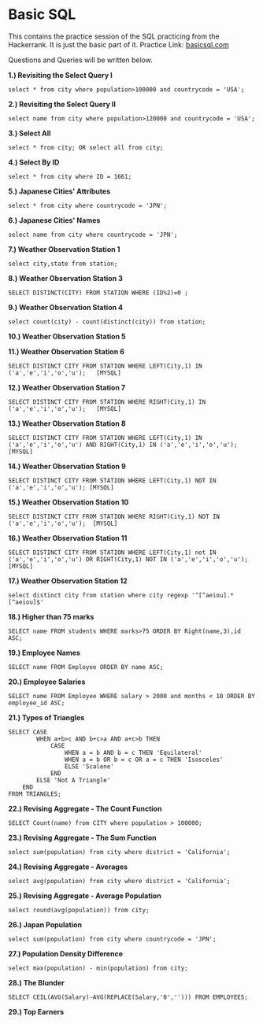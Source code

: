 # Basic SQL
This contains the practice session of the SQL practicing from the Hackerrank. It is just the basic part of it. 
Practice Link: [basicsql.com](https://www.hackerrank.com/domains/sql?filters%5Bskills%5D%5B%5D=SQL%20%28Basic%29)

Questions and Queries will be written below.

**1.) Revisiting the Select Query I** 
```
select * from city where population>100000 and countrycode = 'USA';
```

**2.) Revisiting the Select Query II**
```
select name from city where population>120000 and countrycode = 'USA';
```

**3.) Select All**
```
select * from city; OR select all from city;
```

**4.) Select By ID** 
```
select * from city where ID = 1661;
```

**5.) Japanese Cities' Attributes** 
```
select * from city where countrycode = 'JPN';
```

**6.) Japanese Cities' Names**
```
select name from city where countrycode = 'JPN';
```

**7.) Weather Observation Station 1**
```
select city,state from station;
```

**8.) Weather Observation Station 3**
```
SELECT DISTINCT(CITY) FROM STATION WHERE (ID%2)=0 ;
```

**9.) Weather Observation Station 4**
```
select count(city) - count(distinct(city)) from station;
```

**10.) Weather Observation Station 5**


**11.) Weather Observation Station 6**
```
SELECT DISTINCT CITY FROM STATION WHERE LEFT(City,1) IN ('a','e','i','o','u');   [MYSQL]
```

**12.) Weather Observation Station 7**
```
SELECT DISTINCT CITY FROM STATION WHERE RIGHT(City,1) IN ('a','e','i','o','u');   [MYSQL]
```

**13.) Weather Observation Station 8**
```
SELECT DISTINCT CITY FROM STATION WHERE LEFT(City,1) IN ('a','e','i','o','u') AND RIGHT(City,1) IN ('a','e','i','o','u');    [MYSQL]
```

**14.) Weather Observation Station 9**
```
SELECT DISTINCT CITY FROM STATION WHERE LEFT(City,1) NOT IN ('a','e','i','o','u'); [MYSQL]
```

**15.) Weather Observation Station 10**
```
SELECT DISTINCT CITY FROM STATION WHERE RIGHT(City,1) NOT IN ('a','e','i','o','u');  [MYSQL]
```

**16.) Weather Observation Station 11**
```
SELECT DISTINCT CITY FROM STATION WHERE LEFT(City,1) not IN ('a','e','i','o','u') OR RIGHT(City,1) NOT IN ('a','e','i','o','u');    [MYSQL]
```


**17.) Weather Observation Station 12** 
```
select distinct city from station where city regexp '^[^aeiou].*[^aeiou]$'
```

**18.) Higher than 75 marks**
```
SELECT name FROM students WHERE marks>75 ORDER BY Right(name,3),id ASC; 
```

**19.) Employee Names**
```
SELECT name FROM Employee ORDER BY name ASC;
```

**20.) Employee Salaries**
```
SELECT name FROM Employee WHERE salary > 2000 and months < 10 ORDER BY employee_id ASC;
```

**21.) Types of Triangles**
```
SELECT CASE
        WHEN a+b>c AND b+c>a AND a+c>b THEN
            CASE
                WHEN a = b AND b = c THEN 'Equilateral'
                WHEN a = b OR b = c OR a = c THEN 'Isosceles'
                ELSE 'Scalene'
            END
        ELSE 'Not A Triangle'
    END
FROM TRIANGLES;
```

**22.) Revising Aggregate - The Count Function**
```
SELECT Count(name) from CITY where population > 100000;
```

**23.) Revising Aggregate - The Sum Function**
```
select sum(population) from city where district = 'California';
```

**24.) Revising Aggregate - Averages**
```
select avg(population) from city where district = 'California';
```

**25.) Revising Aggregate - Average Population**
```
select round(avg(population)) from city;
```

**26.) Japan Population**
```
select sum(population) from city where countrycode = 'JPN';
```

**27.) Population Density Difference**
```
select max(population) - min(population) from city;
```

**28.) The Blunder**
```
SELECT CEIL(AVG(Salary)-AVG(REPLACE(Salary,'0',''))) FROM EMPLOYEES;
```
**29.) Top Earners**
```

```